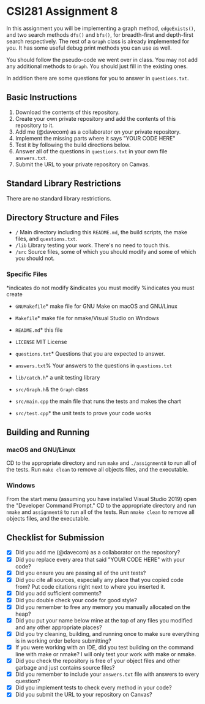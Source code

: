 # CSI281 Assignment 8

In this assignment you will be implementing a graph method, `edgeExists()`, and two search methods `dfs()` and `bfs()`, for breadth-first and depth-first search respectively. The rest of a `Graph` class is already implemented for you. It has some useful debug print methods you can use as well.

You should follow the pseudo-code we went over in class. You may not add any additional methods to `Graph`. You should just fill in the existing ones.

In addition there are some questions for you to answer in `questions.txt`.

## Basic Instructions

1. Download the contents of this repository.
2. Create your own private repository and add the contents of this repository to it.
3. Add me (@davecom) as a collaborator on your private repository.
4. Implement the missing parts where it says "YOUR CODE HERE"
5. Test it by following the build directions below.
6. Answer all of the questions in `questions.txt` in your own file `answers.txt`.
7. Submit the URL to your private repository on Canvas.

## Standard Library Restrictions

There are no standard library restrictions.

## Directory Structure and Files

- `/` Main directory including this `README.md`, the build scripts, the make files, and `questions.txt`.
- `/lib` Library testing your work. There's no need to touch this.
- `/src` Source files, some of which you should modify and some of which you should not.

### Specific Files

*indicates do not modify
&indicates you must modify
%indicates you must create

- `GNUMakefile`* make file for GNU Make on macOS and GNU/Linux
- `Makefile`* make file for nmake/Visual Studio on Windows
- `README.md`* this file
- `LICENSE` MIT License
- `questions.txt`* Questions that you are expected to answer.
- `answers.txt`% Your answers to the questions in `questions.txt`

- `lib/catch.h`* a unit testing library

- `src/Graph.h`& the `Graph` class
- `src/main.cpp` the main file that runs the tests and makes the chart
- `src/test.cpp`* the unit tests to prove your code works

## Building and Running

### macOS and GNU/Linux

CD to the appropriate directory and run `make` and `./assignment8` to run all of the tests. Run `make clean` to remove all objects files, and the executable.

### Windows

From the start menu (assuming you have installed Visual Studio 2019) open the "Developer Command Prompt." CD to the appropriate directory and run `nmake` and `assignment8` to run all of the tests. Run `nmake clean` to remove all objects files, and the executable.

## Checklist for Submission

- [X] Did you add me (@davecom) as a collaborator on the repository?
- [X] Did you replace every area that said "YOUR CODE HERE" with your code?
- [X] Did you ensure you are passing all of the unit tests?
- [X] Did you cite all sources, especially any place that you copied code from? Put code citations right next to where you inserted it.
- [X] Did you add sufficient comments?
- [X] Did you double check your code for good style?
- [X] Did you remember to free any memory you manually allocated on the heap?
- [X] Did you put your name below mine at the top of any files you modified and any other appropriate places?
- [X] Did you try cleaning, building, and running once to make sure everything is in working order before submitting?
- [X] If you were working with an IDE, did you test building on the command line with make or nmake? I will only test your work with make or nmake.
- [X] Did you check the repository is free of your object files and other garbage and just contains source files?
- [X] Did you remember to include your `answers.txt` file with answers to every question?
- [X] Did you implement tests to check every method in your code?
- [X] Did you submit the URL to your repository on Canvas?
